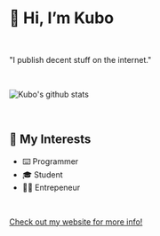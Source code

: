 # 👋 Hi, I’m Kubo

<br>

"I publish decent stuff on the internet."

<br>

![Kubo's github stats](https://github-readme-stats.vercel.app/api?username=kubgus&count_private=true&show_icons=true&theme=dark&icon_color=ffc83d)

<br>

## 👀 My Interests

- ⌨️ Programmer
- 🎓 Student
- 👨‍💼 Entrepeneur

<br>

<a href="https://gustafik.com/" target="_blank">Check out my website for more info!</a>

